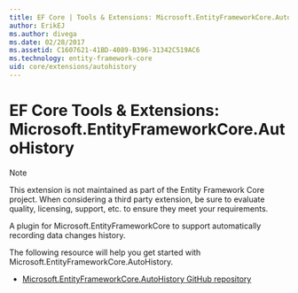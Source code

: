```yaml
---
title: EF Core | Tools & Extensions: Microsoft.EntityFrameworkCore.AutoHistory | Microsoft Docs
author: ErikEJ
ms.author: divega
ms.date: 02/28/2017
ms.assetid: C1607621-41BD-4089-B396-31342C519AC6
ms.technology: entity-framework-core
uid: core/extensions/autohistory
---
```


# EF Core Tools & Extensions: Microsoft.EntityFrameworkCore.AutoHistory

> [!NOTE] 
> This extension is not maintained as part of the Entity Framework Core project. When considering a third party extension, be sure to evaluate quality, licensing, support, etc. to ensure they meet your requirements.

A plugin for Microsoft.EntityFrameworkCore to support automatically recording data changes history.

The following resource will help you get started with Microsoft.EntityFrameworkCore.AutoHistory.
* [Microsoft.EntityFrameworkCore.AutoHistory GitHub repository](https://github.com/Arch/AutoHistory/)
